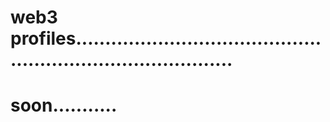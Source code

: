 # web3 profiles................................................................................
# soon...........
